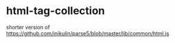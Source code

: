# html-tag-collection
shorter version of https://github.com/inikulin/parse5/blob/master/lib/common/html.js